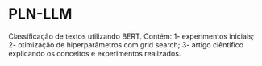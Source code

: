 # PLN-LLM
Classificação de textos utilizando BERT.
Contém:
  1- experimentos iniciais;
  2- otimização de hiperparâmetros com grid search;
  3- artigo ciêntífico explicando os conceitos e experimentos realizados.
